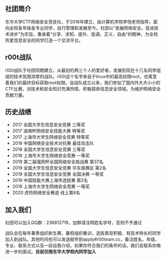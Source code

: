 ## 社团简介
东华大学CTF网络安全竞技社，于2016年建立，由计算机学院李悦老师指导，面向全校各年级各专业同学，自行管理和发展至今。社团以“发展网络安全，促进技术进步”为宗旨，秉承着“分享、求知、提升、低调、正义、自由”的精神，为全校热爱信息安全的同学打造一个交流平台。

## r00t战队
r00t战队于社团同期建立，从最初的两三个人的爱好者，发展到现在十几名同学组成的技术氛围浓厚的战队。r00t这个名字来自于linux中的最高权限root，也寓意着我们的最终目标获取root权限。自战队成立以来，我们参加了国内外大大小小的CTF比赛，对技术和安全知识充满热情，积极探索信息安全领域，为维护网络安全贡献力量。

## 历史战绩

- 2017 全国大学生信息安全竞赛 三等奖
- 2017 湖湘杯网络安全技能大赛 特等奖
- 2017 上海市大学生网络安全竞赛 特等奖
- 2018 中国网络安全技术对抗赛 最佳攻击队
- 2018 全国大学生信息安全竞赛 三等奖
- 2018 上海市大学生网络安全竞赛 一等奖
- 2019 第二届强网杯全国网络安全挑战赛 第37名
- 2019 全国大学生信息安全竞赛 华东南赛区 第2名
- 2019 全国大学生信息安全竞赛 全国决赛 一等奖
- 2019 中国技能大赛上海市选拔赛 第2名
- 2019 上海市大学生网络安全竞赛 一等奖
- 2020 虎符网络安全赛道 线上第8名

## 加入我们
社团可以加入QQ群：236812718，加群请注明姓名学号，否则不予通过

战队会在每年春季组织新生赛，暑假组织集训，选拔表现积极、有技术特长的同学加入到战队。其他时间也可以发送邮件到apply#r00team.cc，备注姓名、年级、专业、联系方式以及一段自我介绍，如果你符合我们的条件的话，我们会联系你做进一步的面试。**目前仅限东华大学校内同学加入**
